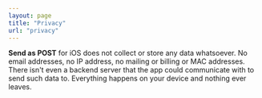 ```yaml
---
layout: page
title: "Privacy"
url: "privacy"
---
```


**Send as POST** for iOS does not collect or store any data whatsoever. No email addresses, no IP address, no mailing or billing or MAC addresses. There isn't even a backend server that the app could communicate with to send such data to. Everything happens on your device and nothing ever leaves. 

